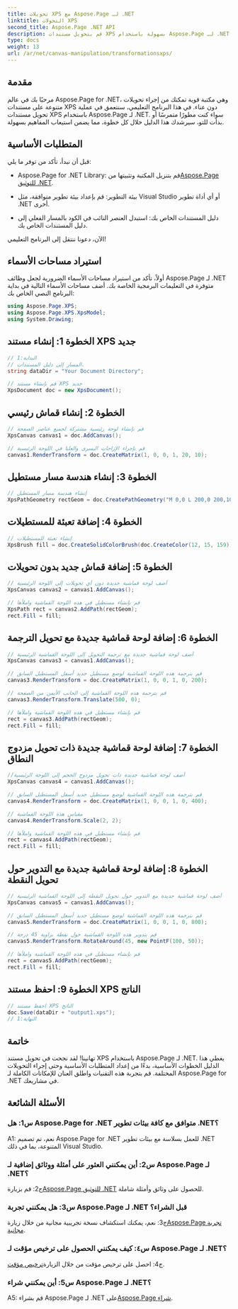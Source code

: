 ```yaml
---
title: تحويلات XPS مع Aspose.Page لـ .NET
linktitle: التحولات XPS
second_title: Aspose.Page .NET API
description: قم بتحويل مستندات XPS بسهولة باستخدام Aspose.Page لـ .NET. اتبع دليلنا خطوة بخطوة لإجراء تحويلات سلسة.
type: docs
weight: 13
url: /ar/net/canvas-manipulation/transformationsxps/
---
```

## مقدمة

مرحبًا بك في عالم Aspose.Page for .NET، وهي مكتبة قوية تمكنك من إجراء تحويلات متنوعة على مستندات XPS دون عناء. في هذا البرنامج التعليمي، سنتعمق في عملية تحويل مستندات XPS باستخدام Aspose.Page لـ .NET. سواء كنت مطورًا متمرسًا أو بدأت للتو، سيرشدك هذا الدليل خلال كل خطوة، مما يضمن استيعاب المفاهيم بسهولة.

## المتطلبات الأساسية

قبل أن نبدأ، تأكد من توفر ما يلي:

-  Aspose.Page for .NET Library: قم بتنزيل المكتبة وتثبيتها من[Aspose.Page للتوثيق .NET](https://reference.aspose.com/page/net/).

- بيئة التطوير: قم بإعداد بيئة تطوير متوافقة، مثل Visual Studio أو أي أداة تطوير .NET أخرى.

- دليل المستندات الخاص بك: استبدل العنصر النائب في الكود بالمسار الفعلي إلى دليل المستندات الخاص بك.

الآن، دعونا ننتقل إلى البرنامج التعليمي!

## استيراد مساحات الأسماء

أولاً، تأكد من استيراد مساحات الأسماء الضرورية لجعل وظائف Aspose.Page لـ .NET متوفرة في التعليمات البرمجية الخاصة بك. أضف مساحات الأسماء التالية في بداية البرنامج النصي الخاص بك:

```csharp
using Aspose.Page.XPS;
using Aspose.Page.XPS.XpsModel;
using System.Drawing;
```

## الخطوة 1: إنشاء مستند XPS جديد

```csharp
// البداية:1
// المسار إلى دليل المستندات.
string dataDir = "Your Document Directory";

// قم بإنشاء مستند XPS جديد
XpsDocument doc = new XpsDocument();
```

## الخطوة 2: إنشاء قماش رئيسي

```csharp
// قم بإنشاء لوحة رئيسية مشتركة لجميع عناصر الصفحة
XpsCanvas canvas1 = doc.AddCanvas();

// قم بإجراء الإزاحات اليسرى والعليا في اللوحة الرئيسية
canvas1.RenderTransform = doc.CreateMatrix(1, 0, 0, 1, 20, 10);
```

## الخطوة 3: إنشاء هندسة مسار مستطيل

```csharp
// إنشاء هندسة مسار المستطيل
XpsPathGeometry rectGeom = doc.CreatePathGeometry("M 0,0 L 200,0 200,100 0,100 Z");
```

## الخطوة 4: إضافة تعبئة للمستطيلات

```csharp
// إنشاء تعبئة للمستطيلات
XpsBrush fill = doc.CreateSolidColorBrush(doc.CreateColor(12, 15, 159));
```

## الخطوة 5: إضافة قماش جديد بدون تحويلات

```csharp
// أضف لوحة قماشية جديدة دون أي تحويلات إلى اللوحة الرئيسية
XpsCanvas canvas2 = canvas1.AddCanvas();

// قم بإنشاء مستطيل في هذه اللوحة القماشية واملأها
XpsPath rect = canvas2.AddPath(rectGeom);
rect.Fill = fill;
```

## الخطوة 6: إضافة لوحة قماشية جديدة مع تحويل الترجمة

```csharp
// أضف لوحة قماشية جديدة مع ترجمة التحويل إلى اللوحة القماشية الرئيسية
XpsCanvas canvas3 = canvas1.AddCanvas();

// قم بترجمة هذه اللوحة القماشية لوضع مستطيل جديد أسفل المستطيل السابق
canvas3.RenderTransform = doc.CreateMatrix(1, 0, 0, 1, 0, 200);

// قم بترجمة هذه اللوحة القماشية إلى الجانب الأيمن من الصفحة
canvas3.RenderTransform.Translate(500, 0);

// قم بإنشاء مستطيل في هذه اللوحة القماشية واملأها
rect = canvas3.AddPath(rectGeom);
rect.Fill = fill;
```

## الخطوة 7: إضافة لوحة قماشية جديدة ذات تحويل مزدوج النطاق

```csharp
//أضف لوحة قماشية جديدة ذات تحويل مزدوج الحجم إلى اللوحة الرئيسية
XpsCanvas canvas4 = canvas1.AddCanvas();

// قم بترجمة هذه اللوحة القماشية لوضع مستطيل جديد أسفل المستطيل السابق
canvas4.RenderTransform = doc.CreateMatrix(1, 0, 0, 1, 0, 400);

// مقياس هذه اللوحة القماشية
canvas4.RenderTransform.Scale(2, 2);

// قم بإنشاء مستطيل في هذه اللوحة القماشية واملأها
rect = canvas4.AddPath(rectGeom);
rect.Fill = fill;
```

## الخطوة 8: إضافة لوحة قماشية جديدة مع التدوير حول تحويل النقطة

```csharp
// أضف لوحة قماشية جديدة مع التدوير حول تحويل النقطة إلى اللوحة القماشية الرئيسية
XpsCanvas canvas5 = canvas1.AddCanvas();

// قم بترجمة هذه اللوحة القماشية لوضع مستطيل جديد أسفل المستطيل السابق
canvas5.RenderTransform = doc.CreateMatrix(1, 0, 0, 1, 0, 800);

// قم بتدوير هذه اللوحة القماشية حول نقطة بزاوية 45 درجة
canvas5.RenderTransform.RotateAround(45, new PointF(100, 50));

// قم بإنشاء مستطيل في هذه اللوحة القماشية واملأها
rect = canvas5.AddPath(rectGeom);
rect.Fill = fill;
```

## الخطوة 9: احفظ مستند XPS الناتج

```csharp
// احفظ مستند XPS الناتج
doc.Save(dataDir + "output1.xps");
// النهاية:1
```

## خاتمة

تهانينا! لقد نجحت في تحويل مستند XPS باستخدام Aspose.Page لـ .NET. يغطي هذا الدليل الخطوات الأساسية، بدءًا من إعداد المتطلبات الأساسية وحتى إجراء التحويلات المختلفة. قم بتجربة هذه التقنيات واطلق العنان للإمكانات الكاملة لـ Aspose.Page for .NET في مشاريعك.

## الأسئلة الشائعة

### س1: هل Aspose.Page for .NET متوافق مع كافة بيئات تطوير .NET؟

A1: نعم، تم تصميم Aspose.Page for .NET للعمل بسلاسة مع بيئات تطوير .NET المتنوعة، بما في ذلك Visual Studio.

### س2: أين يمكنني العثور على أمثلة ووثائق إضافية لـ Aspose.Page لـ .NET؟

 ج2: قم بزيارة[Aspose.Page للتوثيق .NET](https://reference.aspose.com/page/net/) للحصول على وثائق وأمثلة شاملة.

### س3: هل يمكنني تجربة Aspose.Page لـ .NET قبل الشراء؟

 ج3: نعم، يمكنك استكشاف نسخة تجريبية مجانية من خلال زيارة[Aspose.Page تجربة مجانية](https://releases.aspose.com/).

### س٤: كيف يمكنني الحصول على ترخيص مؤقت لـ Aspose.Page لـ .NET؟

 ج4: احصل على ترخيص مؤقت من خلال الزيارة[ترخيص مؤقت](https://purchase.aspose.com/temporary-license/).

### س5: أين يمكنني شراء Aspose.Page لـ .NET؟

 A5: قم بشراء Aspose.Page لـ .NET على[Aspose.Page شراء](https://purchase.aspose.com/buy).